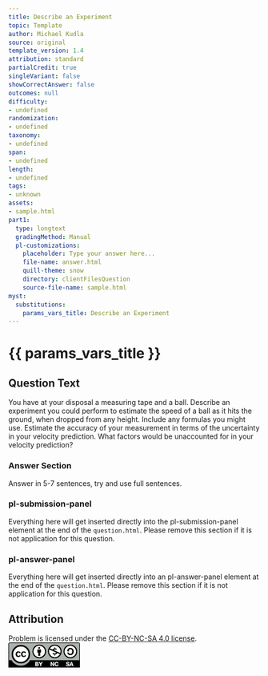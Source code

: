 ```yaml
---
title: Describe an Experiment
topic: Template
author: Michael Kudla
source: original
template_version: 1.4
attribution: standard
partialCredit: true
singleVariant: false
showCorrectAnswer: false
outcomes: null
difficulty:
- undefined
randomization:
- undefined
taxonomy:
- undefined
span:
- undefined
length:
- undefined
tags:
- unknown
assets:
- sample.html
part1:
  type: longtext
  gradingMethod: Manual
  pl-customizations:
    placeholder: Type your answer here...
    file-name: answer.html
    quill-theme: snow
    directory: clientFilesQuestion
    source-file-name: sample.html
myst:
  substitutions:
    params_vars_title: Describe an Experiment
---
```

# {{ params_vars_title }}

## Question Text

You have at your disposal a measuring tape and a ball. Describe an experiment you could perform to estimate the speed of a ball as it hits the ground, when dropped from any height.
Include any formulas you might use.
Estimate the accuracy of your measurement in terms of the uncertainty in your velocity prediction.
What factors would be unaccounted for in your velocity prediction?

### Answer Section

Answer in 5-7 sentences, try and use full sentences.

### pl-submission-panel

Everything here will get inserted directly into the pl-submission-panel element at the end of the `question.html`.
Please remove this section if it is not application for this question.

### pl-answer-panel

Everything here will get inserted directly into an pl-answer-panel element at the end of the `question.html`.
Please remove this section if it is not application for this question.

## Attribution

Problem is licensed under the [CC-BY-NC-SA 4.0 license](https://creativecommons.org/licenses/by-nc-sa/4.0/).<br> ![The Creative Commons 4.0 license requiring attribution-BY, non-commercial-NC, and share-alike-SA license.](https://raw.githubusercontent.com/firasm/bits/master/by-nc-sa.png)